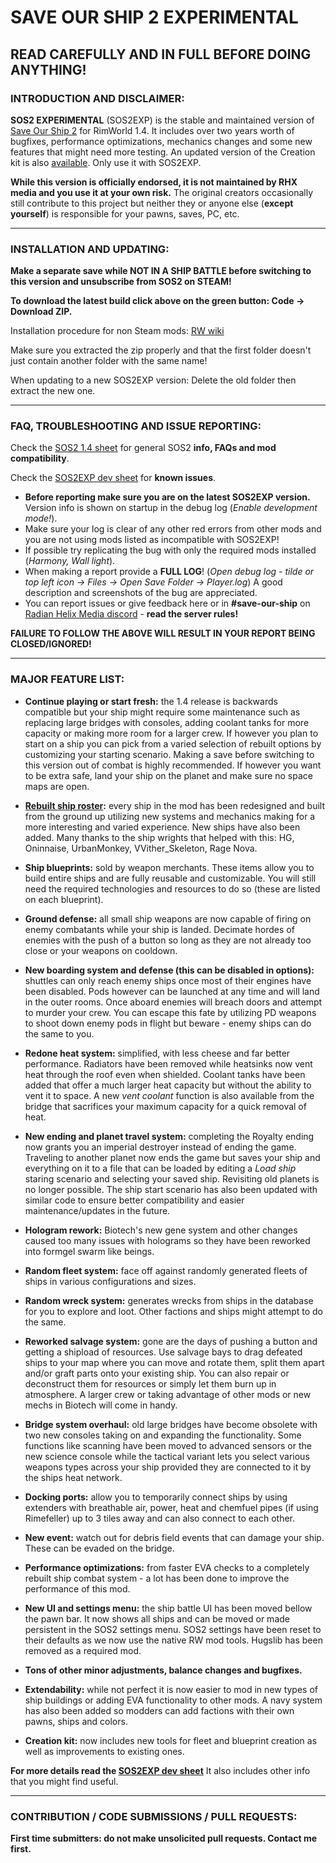 # SAVE OUR SHIP 2 EXPERIMENTAL

## **READ CAREFULLY AND IN FULL BEFORE DOING ANYTHING!**

### **INTRODUCTION AND DISCLAIMER:**

**SOS2 EXPERIMENTAL** (SOS2EXP) is the stable and maintained version of [Save Our Ship 2](https://steamcommunity.com/sharedfiles/filedetails/?id=1909914131) for RimWorld 1.4. It includes over two years worth of bugfixes, performance optimizations, mechanics changes and some new features that might need more testing. An updated version of the Creation kit is also [available](https://github.com/SonicTHI/SaveOurShip2CreationKit). Only use it with SOS2EXP.

**While this version is officially endorsed, it is not maintained by RHX media and you use it at your own risk.** The original creators occasionally still contribute to this project but neither they or anyone else (**except yourself**) is responsible for your pawns, saves, PC, etc.

___
### **INSTALLATION AND UPDATING:**

**Make a separate save while NOT IN A SHIP BATTLE before switching to this version and unsubscribe from SOS2 on STEAM!**

**To download the latest build click above on the green button: Code -> Download ZIP.**

Installation procedure for non Steam mods: [RW wiki](https://rimworldwiki.com/wiki/Installing_mods)

Make sure you extracted the zip properly and that the first folder doesn't just contain another folder with the same name!

When updating to a new SOS2EXP version: Delete the old folder then extract the new one.

___
### **FAQ, TROUBLESHOOTING AND ISSUE REPORTING:**

Check the [SOS2 1.4 sheet](https://docs.google.com/spreadsheets/d/e/2PACX-1vT1tWMpG9R7bU6asg5ICf6AmQGzUHmxnL8OPOWFzV1o4L_Dsli6OQbHfFXY4CTxX6vpCEvJjycMPniB/pubhtml) for general SOS2 **info, FAQs and mod compatibility**.

Check the [SOS2EXP dev sheet](https://docs.google.com/spreadsheets/d/e/2PACX-1vTdo5hy_GJEqWkTXUnXKenO9rKQ9gkt7Ov36ns_jUpIpBH-ay1i7CpzJwYyNYtvt9O9wVfCkUHsB4ut/pubhtml) for **known issues**.

* **Before reporting make sure you are on the latest SOS2EXP version.** Version info is shown on startup in the debug log (*Enable development mode!*).
* Make sure your log is clear of any other red errors from other mods and you are not using mods listed as incompatible with SOS2EXP!
* If possible try replicating the bug with only the required mods installed (*Harmony, Wall light*).
* When making a report provide a **FULL LOG**! (*Open debug log - tilde or top left icon -> Files -> Open Save Folder -> Player.log*) A good description and screenshots of the bug are appreciated.
* You can report issues or give feedback here or in **#save-our-ship** on [Radian Helix Media discord](https://discord.gg/GK7nqgu) - **read the server rules!**

**FAILURE TO FOLLOW THE ABOVE WILL RESULT IN YOUR REPORT BEING CLOSED/IGNORED!**
___
### **MAJOR FEATURE LIST:**

* **Continue playing or start fresh:** the 1.4 release is backwards compatible but your ship might require some maintenance such as replacing large bridges with consoles, adding coolant tanks for more capacity or making more room for a larger crew. If however you plan to start on a ship you can pick from a varied selection of rebuilt options by customizing your starting scenario. Making a save before switching to this version out of combat is highly recommended. If however you want to be extra safe, land your ship on the planet and make sure no space maps are open.

* **[Rebuilt ship roster](https://imgur.com/a/YXXBs9p):** every ship in the mod has been redesigned and built from the ground up utilizing new systems and mechanics making for a more interesting and varied experience. New ships have also been added. Many thanks to the ship wrights that helped with this: HG, Oninnaise, UrbanMonkey, VVither_Skeleton, Rage Nova.

* **Ship blueprints:** sold by weapon merchants. These items allow you to build entire ships and are fully reusable and customizable. You will still need the required technologies and resources to do so (these are listed on each blueprint).

* **Ground defense:** all small ship weapons are now capable of firing on enemy combatants while your ship is landed. Decimate hordes of enemies with the push of a button so long as they are not already too close or your weapons on cooldown.

* **New boarding system and defense (this can be disabled in options):** shuttles can only reach enemy ships once most of their engines have been disabled. Pods however can be launched at any time and will land in the outer rooms. Once aboard enemies will breach doors and attempt to murder your crew. You can escape this fate by utilizing PD weapons to shoot down enemy pods in flight but beware - enemy ships can do the same to you.

* **Redone heat system:** simplified, with less cheese and far better performance. Radiators have been removed while heatsinks now vent heat through the roof even when shielded. Coolant tanks have been added that offer a much larger heat capacity but without the ability to vent it to space. A new *vent coolant* function is also available from the bridge that sacrifices your maximum capacity for a quick removal of heat.

* **New ending and planet travel system:** completing the Royalty ending now grants you an imperial destroyer instead of ending the game. Traveling to another planet now ends the game but saves your ship and everything on it to a file that can be loaded by editing a *Load ship* staring scenario and selecting your saved ship. Revisiting old planets is no longer possible. The ship start scenario has also been updated with similar code to ensure better compatibility and easier maintenance/updates in the future.

* **Hologram rework:** Biotech's new gene system and other changes caused too many issues with holograms so they have been reworked into formgel swarm like beings.

* **Random fleet system:** face off against randomly generated fleets of ships in various configurations and sizes.

* **Random wreck system:** generates wrecks from ships in the database for you to explore and loot. Other factions and ships might attempt to do the same.

* **Reworked salvage system:** gone are the days of pushing a button and getting a shipload of resources. Use salvage bays to drag defeated ships to your map where you can move and rotate them, split them apart and/or graft parts onto your existing ship. You can also repair or deconstruct them for resources or simply let them burn up in atmosphere. A larger crew or taking advantage of other mods or new mechs in Biotech will come in handy.

* **Bridge system overhaul:** old large bridges have become obsolete with two new consoles taking on and expanding the functionality. Some functions like scanning have been moved to advanced sensors or the new science console while the tactical variant lets you select various weapons types across your ship provided they are connected to it by the ships heat network.

* **Docking ports:** allow you to temporarily connect ships by using extenders with breathable air, power, heat and chemfuel pipes (if using Rimefeller) up to 3 tiles away and can also connect to each other.

* **New event:** watch out for debris field events that can damage your ship. These can be evaded on the bridge.

* **Performance optimizations:** from faster EVA checks to a completely rebuilt ship combat system - a lot has been done to improve the performance of this mod.

* **New UI and settings menu:** the ship battle UI has been moved bellow the pawn bar. It now shows all ships and can be moved or made persistent in the SOS2 settings menu. SOS2 settings have been reset to their defaults as we now use the native RW mod tools. Hugslib has been removed as a required mod.

* **Tons of other minor adjustments, balance changes and bugfixes.**

* **Extendability:** while not perfect it is now easier to mod in new types of ship buildings or adding EVA functionality to other mods. A navy system has also been added so modders can add factions with their own pawns, ships and colors.

* **Creation kit:** now includes new tools for fleet and blueprint creation as well as improvements to existing ones.

**For more details read the [SOS2EXP dev sheet](https://docs.google.com/spreadsheets/d/1XSeMCsOtBsbAOLYFbgYUpxyV4ot8L2pSeWMTwzAUCiM/edit#gid=0)** It also includes other info that you might find useful.

___
### **CONTRIBUTION / CODE SUBMISSIONS / PULL REQUESTS:**

**First time submitters: do not make unsolicited pull requests. Contact me first.**